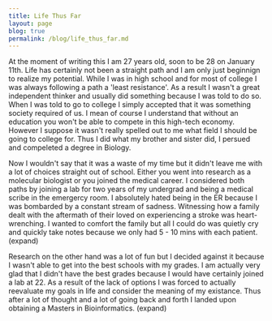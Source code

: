 ```yaml
---
title: Life Thus Far
layout: page
blog: true
permalink: /blog/life_thus_far.md
---
```


<p>
At the moment of writing this I am 27 years old, soon to be 28 on January 11th. 
Life has certainly not been a straight path and I am only just beginnign to realize
my potential. While I was in high school and for most of college I was always following
a path a 'least resistance'. As a result I wasn't a great independent thinker and 
usually did something because I was told to do so. When I was told to go to college 
I simply accepted that it was something society required of us. I mean of course I
understand that without an education you won't be able to compete in this high-tech economy. 
However I suppose it wasn't really spelled out to me what field I should be going to 
college for. Thus I did what my brother and sister did, I persued and compeleted a degree 
in Biology.
</p>

<p>
Now I wouldn't say that it was a waste of my time but it didn't leave me with a lot
of choices straight out of school. Either you went into research as a molecular
biologist or you joined the medical career. I considered both paths by joining a
lab for two years of my undergrad and being a medical scribe in the emergercy room.
I absolutely hated being in the ER because I was bombarded by a constant stream of 
sadness. Witnessing how a family dealt with the aftermath of their loved on experiencing
a stroke was heart-wrenching. I wanted to comfort the family but all I could do was 
quietly cry and quickly take notes because we only had 5 - 10 mins with each patient. 
(expand)
</p>

<p>
Research on the other hand was a lot of fun but I decided against it because I wasn't
able to get into the best schools with my grades. I am actually very glad that I 
didn't have the best grades because I would have certainly joined a lab at 22. 
As a result of the lack of options I was forced to actually reevaluate my goals in life
and consider the meaning of my existance. Thus after a lot of thought and a lot of going
back and forth I landed upon obtaining a Masters in Bioinformatics. 
(expand)
</p>
